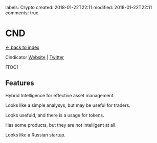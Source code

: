labels: Crypto
created: 2018-01-22T22:11
modified: 2018-01-22T22:11
comments: true

# CND

[← back to index](./index)

Cindicator [Website](https://cindicator.com/) | [Twitter](https://twitter.com/Crowd_indicator)

[TOC]

## Features

Hybrid Intelligence for effective asset management.

Looks like a simple analysys, but may be useful for traders.

Looks usefuld, and there is a usage for tokens.

Has some products, but they are not intelligent at all.

Looks like a Russian startup.

